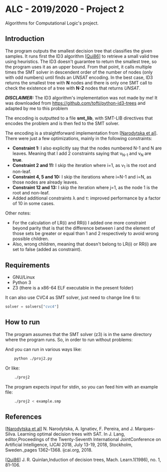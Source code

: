 # ALC - 2019/2020 - Project 2
Algorithms for Computational Logic's project.

## Introduction
The program outputs the smallest decision tree that classifies the given samples. It runs first the ID3 algorithm [[Qui86](http://www.hunch.net/~coms-4771/quinlan.pdf)] to retrieve a small valid tree using heuristics. The ID3 doesn't guarantee to return the smallest tree, so the program uses it as an upper bound. From that point, it calls multiple times the SMT solver in descendent order of the number of nodes (only with odd numbers) until finds an _UNSAT_ encoding. In the best case, ID3 returns the smallest tree with **N** nodes and there is only one SMT call to check the existence of a tree with **N-2** nodes that returns _UNSAT_.

**_DISCLAIMER:_** The ID3 algorithm's implementation was not made by me! It was downloaded from https://github.com/tofti/python-id3-trees and adapted by me to this problem

The encoding is outputted to a file **smt_lib**, with SMT-LIB directives that encodes the problem and is then fed to the SMT solver.

The encoding is a straightforward implementation from [[Narodytska et al](https://www.ijcai.org/proceedings/2018/0189.pdf)]. There were just a few optimizations, mainly in the following constraints:
- **Constraint 1:** I also explicitly say that the nodes numbered N-1 and N are leaves. Meaning that I add 2 constraints saying that v<sub>N-1</sub> and v<sub>N</sub> are **true**.
- **Constraint 2 and 11:** I skip the iteration where i=1, as v<sub>1</sub> is the root and non-leaf.
- **Constraint 4, 5 and 10:** I skip the iterations where i=N-1 and i=N, as those nodes are already leaves.
- **Constraint 12 and 13:** I skip the iteration where j=1, as the node 1 is the root and non-leaf.
- Added additional constraints λ and τ: improved performance by a factor of 10 in some cases.

Other notes:
- For the calculation of LR(i) and RR(i) I added one more constraint beyond parity that is that the difference between i and the element of those sets be greater or equal than 1 and 2 respectively to avoid wrong possible children.
- Also, wrong children, meaning that doesn't belong to LR(i) or RR(i) are set to false (added as constraint). 

## Requirements
- GNU/Linux
- Python 3
- Z3 (there is a x86-64 ELF executable in the present folder)

It can also use CVC4 as SMT solver, just need to change line 6 to:
```python
solver = solvers["cvc4"]
```

## How to run
The program assumes that the SMT solver (z3) is in the same directory where the program runs. So, in order to run without problems:

And you can run in various ways like:

```bash
    python ./proj2.py 
```
Or like:
```bash
    ./proj2
```

The program expects input for stdin, so you can feed him with an example file:
```bash
    ./proj2 < example.smp
```

## References
[[Narodytska et al](https://www.ijcai.org/proceedings/2018/0189.pdf)] N. Narodytska, A. Ignatiev, F. Pereira, and J. Marques-Silva.  Learning optimal decision trees with SAT.  In J. Lang, editor,Proceedings of the Twenty-Seventh International JointConference on Artificial Intelligence, IJCAI 2018, July 13-19, 2018, Stockholm, Sweden.,pages 1362–1368. ijcai.org, 2018.

[[Qui86](http://www.hunch.net/~coms-4771/quinlan.pdf)] J. R. Quinlan,Induction of decision trees, Mach. Learn.1(1986), no. 1, 81–106.